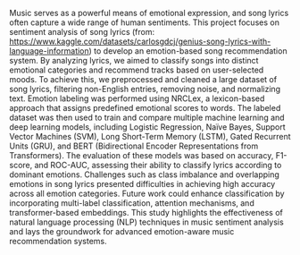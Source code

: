 Music serves as a powerful means of emotional expression, and song lyrics often capture a wide range of human sentiments. This project focuses on sentiment analysis of song lyrics (from: https://www.kaggle.com/datasets/carlosgdcj/genius-song-lyrics-with-language-information) to develop an emotion-based song recommendation system. By analyzing lyrics, we aimed to classify songs into distinct emotional categories and recommend tracks based on user-selected moods.
To achieve this, we preprocessed and cleaned a large dataset of song lyrics, filtering non-English entries, removing noise, and normalizing text. Emotion labeling was performed using NRCLex, a lexicon-based approach that assigns predefined emotional scores to words. The labeled dataset was then used to train and compare multiple machine learning and deep learning models, including Logistic Regression, Naïve Bayes, Support Vector Machines (SVM), Long Short-Term Memory (LSTM), Gated Recurrent Units (GRU), and BERT (Bidirectional Encoder Representations from Transformers).
The evaluation of these models was based on accuracy, F1-score, and ROC-AUC, assessing their ability to classify lyrics according to dominant emotions. 
Challenges such as class imbalance and overlapping emotions in song lyrics presented difficulties in achieving high accuracy across all emotion categories. Future work could enhance classification by incorporating multi-label classification, attention mechanisms, and transformer-based embeddings. This study highlights the effectiveness of natural language processing (NLP) techniques in music sentiment analysis and lays the groundwork for advanced emotion-aware music recommendation systems.
